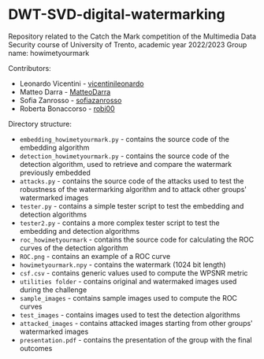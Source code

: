 # DWT-SVD-digital-watermarking
Repository related to the Catch the Mark competition of the Multimedia Data Security course of University of Trento, academic year 2022/2023
Group name: howimetyourmark

Contributors:
+ Leonardo Vicentini - [vicentinileonardo](https://github.com/vicentinileonardo)
+ Matteo Darra - [MatteoDarra](https://github.com/MatteoDarra)
+ Sofia Zanrosso - [sofiazanrosso](https://github.com/sofiazanrosso)
+ Roberta Bonaccorso - [robi00](https://github.com/robi00)


Directory structure:
+ `embedding_howimetyourmark.py` - contains the source code of the embedding algorithm
+ `detection_howimetyourmark.py` - contains the source code of the detection algorithm, used to retrieve and compare the watermark previously embedded
+ `attacks.py` - contains the source code of the attacks used to test the robustness of the watermarking algorithm and to attack other groups' watermarked images
+ `tester.py` - contains a simple tester script to test the embedding and detection algorithms
+ `tester2.py` - contains a more complex tester script to test the embedding and detection algorithms
+ `roc_howimetyourmark` - contains the source code for calculating the ROC curves of the detection algorithm
+ `ROC.png` - contains an example of a ROC curve
+ `howimetyourmark.npy` - contains the watermark (1024 bit length)
+ `csf.csv` - contains generic values used to compute the WPSNR metric
+ `utilities folder` - contains original and watermaked images used during the challenge
+ `sample_images` - contains sample images used to compute the ROC curves
+ `test_images` - contains images used to test the detection algorithms
+ `attacked_images` - contains attacked images starting from other groups' watermarked images
+ `presentation.pdf` - contains the presentation of the group with the final outcomes
